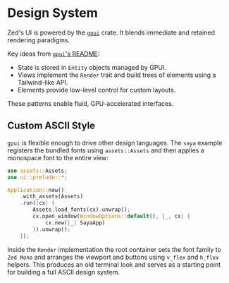 # Design System

Zed's UI is powered by the [`gpui`](../../crates/gpui) crate. It blends immediate
and retained rendering paradigms.

Key ideas from [`gpui`'s README](../../crates/gpui/README.md):

- State is stored in `Entity` objects managed by GPUI.
- Views implement the `Render` trait and build trees of elements using a
  Tailwind-like API.
- Elements provide low-level control for custom layouts.

These patterns enable fluid, GPU-accelerated interfaces.

## Custom ASCII Style

`gpui` is flexible enough to drive other design languages. The `saya` example
registers the bundled fonts using `assets::Assets` and then applies a monospace
font to the entire view:

```rust
use assets::Assets;
use ui::prelude::*;

Application::new()
    .with_assets(Assets)
    .run(|cx| {
        Assets.load_fonts(cx).unwrap();
        cx.open_window(WindowOptions::default(), |_, cx| {
            cx.new(|_| SayaApp)
        }).unwrap();
    });
```

Inside the `Render` implementation the root container sets the font family to
`Zed Mono` and arranges the viewport and buttons using `v_flex` and `h_flex`
helpers. This produces an old terminal look and serves as a starting point for
building a full ASCII design system.

